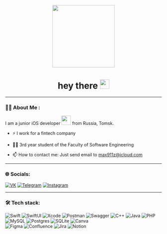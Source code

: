 <div id="header" align="center">
  <img src="https://media.giphy.com/media/7OMR3y1E9QeYsr9olS/giphy.gif?cid=ecf05e47424ow441oslutmyld0tijmpqcqd94jehem4npovf&rid=giphy.gif&ct=s" width="200"/>
  <h1>
    hey there
    <img src="https://media.giphy.com/media/hvRJCLFzcasrR4ia7z/giphy.gif" width="30px"/>
  </h1>
</div>

---
### :man_technologist: About Me :
I am a junior iOS developer <img src="https://media.giphy.com/media/WUlplcMpOCEmTGBtBW/giphy.gif" width="30"> from Russia, Tomsk.
- :zap: I work for a fintech company

- :man_student: 3rd year student of the Faculty of Software Engineering

- :mailbox: How to contact me: Just send email to [max911z@icloud.com](mailto:max911z@icloud.com)

---
### 🌐 Socials:
[![VK](https://img.shields.io/badge/-Vk-2D2F37.svg?logo=vk&style=for-the-badge)](https://vk.com/never_off_sky)
[![Telegram](https://img.shields.io/badge/-Telegram-2CA5E0.svg?logo=telegram&style=for-the-badge)](https://t.me/never_off_sky)
[![Instagram](https://img.shields.io/badge/-Instagram-4c5df7.svg?logo=instagram&style=for-the-badge)](https://instagram.com/never_off_sky)

---
### :hammer_and_wrench: Tech stack:
![Swift](https://img.shields.io/badge/swift-F54A2A?style=for-the-badge&logo=swift&logoColor=white) 
![SwiftUI](https://img.shields.io/badge/-SwiftUI-1FCBFF.svg?logo=&style=for-the-badge)
![Xcode](https://img.shields.io/badge/-Xcode-2964D6.svg?logo=&style=for-the-badge)
![Postman](https://img.shields.io/badge/Postman-FF6C37?style=for-the-badge&logo=postman&logoColor=white) 
![Swagger](https://img.shields.io/badge/-Swagger-%23Clojure?style=for-the-badge&logo=swagger&logoColor=white)
![C++](https://img.shields.io/badge/c++-%2300599C.svg?style=for-the-badge&logo=c%2B%2B&logoColor=white) 
![Java](https://img.shields.io/badge/java-%23ED8B00.svg?style=for-the-badge&logo=java&logoColor=white) 
![PHP](https://img.shields.io/badge/php-%23777BB4.svg?style=for-the-badge&logo=php&logoColor=white) 
![MySQL](https://img.shields.io/badge/mysql-%2300f.svg?style=for-the-badge&logo=mysql&logoColor=white) 
![Postgres](https://img.shields.io/badge/postgres-%23316192.svg?style=for-the-badge&logo=postgresql&logoColor=white) 
![SQLite](https://img.shields.io/badge/sqlite-%2307405e.svg?style=for-the-badge&logo=sqlite&logoColor=white) 
![Canva](https://img.shields.io/badge/Canva-%2300C4CC.svg?style=for-the-badge&logo=Canva&logoColor=white) 	
![Figma](https://img.shields.io/badge/figma-%23F24E1E.svg?style=for-the-badge&logo=figma&logoColor=white) 
![Confluence](https://img.shields.io/badge/confluence-%23172BF4.svg?style=for-the-badge&logo=confluence&logoColor=white) 
![Jira](https://img.shields.io/badge/jira-%230A0FFF.svg?style=for-the-badge&logo=jira&logoColor=white) 
![Notion](https://img.shields.io/badge/Notion-%23000000.svg?style=for-the-badge&logo=notion&logoColor=white) 
